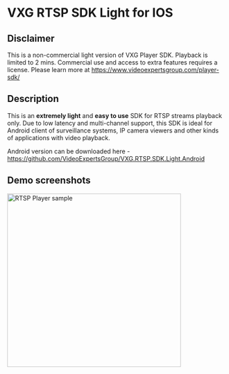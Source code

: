 # VXG RTSP SDK Light for IOS

## Disclaimer
This is a non-commercial light version of VXG Player SDK. Playback is limited to 2 mins.
Commercial use and access to extra features requires a license. Please learn more at https://www.videoexpertsgroup.com/player-sdk/

## Description
This is an **extremely light** and **easy to use** SDK for RTSP streams playback only. Due to low latency and multi-channel support, this SDK is ideal for Android client of surveillance systems, IP camera viewers and other kinds of applications with video playback. 

Android version can be downloaded here - https://github.com/VideoExpertsGroup/VXG.RTSP.SDK.Light.Android
   
## Demo screenshots
<img src="http://www.videoexpertsgroup.com/git/iphone_rtsp.png" alt="RTSP Player sample" width="400">
